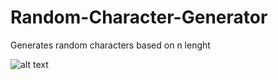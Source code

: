 # Random-Character-Generator
Generates random characters based on n lenght

![alt text](https://i.imgur.com/lc9nGJI.png)

